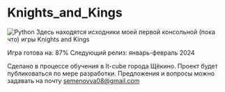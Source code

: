 # Knights_and_Kings
![Python](https://img.shields.io/badge/python-3670A0?style=for-the-badge&logo=python&logoColor=ffdd54)
Здесь находятся исходники моей первой консольной (пока что) игры Knights and Kings

Игра готова на: 87%
Следующий релиз: январь-февраль 2024

Сделано в процессе обучения в It-cube города Щёкино. 
Проект будет публиковаться по мере разработки.
Предложения и вопросы можно задавать на почту semenovva08@gmail.com
